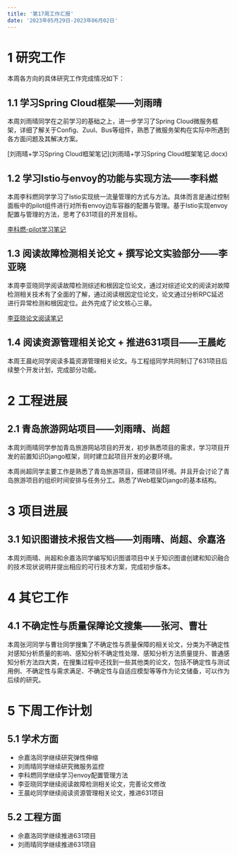 ```yaml
---
title: '第17周工作汇报'
date: '2023年05月29日-2023年06月02日'
---
```


<!-- 只允许使用一级标题和二级标题 -->

# 1 研究工作

本周各方向的具体研究工作完成情况如下：

## 1.1 学习Spring Cloud框架——刘雨晴

本周刘雨晴同学在之前学习的基础之上，进一步学习了Spring Cloud微服务框架，详细了解关于Config、Zuul、Bus等组件，熟悉了微服务架构在实际中所遇到各方面问题及其解决方案。

<!-- 注意该超链接应该如何使用，不需要进行手动的编号，注意附件名不能有任何的空格 -->
[刘雨晴+学习Spring Cloud框架笔记](刘雨晴+学习Spring Cloud框架笔记.docx)

## 1.2 学习Istio与envoy的功能与实现方法——李科燃

本周李科燃同学学习了Istio实现统一流量管理的方式与方法。具体而言是通过控制面板中的pilot组件进行对所有envoy边车容器的配置与管理。基于Istio实现envoy配置与管理的方法，思考了631项目的开发目标。

[李科燃-pilot学习笔记](李科燃-pilot学习笔记.docx)

## 1.3 阅读故障检测相关论文 + 撰写论文实验部分——李亚晓

本周李亚晓同学阅读故障检测综述和根因定位论文，通过对综述论文的阅读对故障检测相关技术有了全面的了解，通过阅读根因定位论文，论文通过分析RPC延迟进行异常检测和根因定位。此外完成了论文核心三章。

[李亚晓论文阅读笔记](李亚晓论文阅读笔记.pdf)

## 1.4 阅读资源管理相关论文 + 推进631项目——王晨屹

本周王晨屹同学阅读多篇资源管理相关论文。与工程组同学共同制订了631项目后续整个开发计划，完成部分功能。

# 2 工程进展

## 2.1 青岛旅游网站项目——刘雨晴、尚超

本周刘雨晴同学参加青岛旅游网站项目的开发，初步熟悉项目的需求，学习项目开发的前置知识Django框架，同时建立起项目开发的必要环境。

本周尚超同学主要工作是熟悉了青岛旅游项目，搭建项目环境。并且开会讨论了青岛旅游项目的组织时间安排与任务分工。熟悉了Web框架Django的基本结构。

# 3 项目进展

## 3.1 知识图谱技术报告文档——刘雨晴、尚超、佘嘉洛

本周刘雨晴、尚超和佘嘉洛同学编写知识图谱项目中关于知识图谱创建和知识融合的技术现状说明并提出相应的可行技术方案，完成初步版本。

# 4 其它工作

## 4.1 不确定性与质量保障论文搜集——张河、曹壮

本周张河同学与曹壮同学搜集了不确定性与质量保障的相关论文，分类为不确定性对感知分析质量的影响、感知分析不确定性处理、感知分析方法质量提升、普通感知分析方法四大类，在搜集过程中还找到一些其他类的论文，包括不确定性与测试用例、不确定性与需求满足、不确定性与自适应模型等等作为论文储备，可以作为后续的研究。

# 5 下周工作计划

## 5.1 学术方面

+ 佘嘉洛同学继续研究弹性伸缩
+ 刘雨晴同学继续研究微服务监控
+ 李科燃同学继续学习envoy配置管理方法
+ 李亚晓同学继续阅读故障检测相关论文，完善论文修改
+ 王晨屹同学继续阅读资源管理相关论文，推进631项目

## 5.2 工程方面

+ 佘嘉洛同学继续推进631项目
+ 刘雨晴同学继续推进631项目
